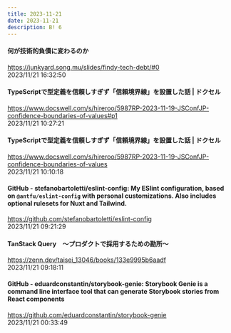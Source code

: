 ```yaml
---
title: 2023-11-21
date: 2023-11-21
description: B! 6
---
```


#### 何が技術的負債に変わるのか
https://junkyard.song.mu/slides/findy-tech-debt/#0<br>
2023/11/21 16:32:50<br>


#### TypeScriptで型定義を信頼しすぎず「信頼境界線」を設置した話 | ドクセル
https://www.docswell.com/s/hireroo/5987RP-2023-11-19-JSConfJP-confidence-boundaries-of-values#p1<br>
2023/11/21 10:27:21<br>


#### TypeScriptで型定義を信頼しすぎず「信頼境界線」を設置した話 | ドクセル
https://www.docswell.com/s/hireroo/5987RP-2023-11-19-JSConfJP-confidence-boundaries-of-values<br>
2023/11/21 10:10:18<br>


#### GitHub - stefanobartoletti/eslint-config: My ESlint configuration, based on `@antfu/eslint-config` with personal customizations. Also includes optional rulesets for Nuxt and Tailwind.
https://github.com/stefanobartoletti/eslint-config<br>
2023/11/21 09:21:29<br>


#### TanStack Query　〜プロダクトで採用するための勘所〜
https://zenn.dev/taisei_13046/books/133e9995b6aadf<br>
2023/11/21 09:18:11<br>


#### GitHub - eduardconstantin/storybook-genie: Storybook Genie is a command line interface tool that can generate Storybook stories from React components
https://github.com/eduardconstantin/storybook-genie<br>
2023/11/21 00:33:49<br>


